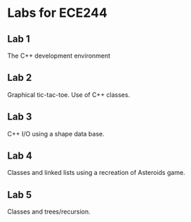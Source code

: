 # Labs for ECE244
## Lab 1
The C++ development environment

## Lab 2
Graphical tic-tac-toe. Use of C++ classes.

## Lab 3
C++ I/O using a shape data base.

## Lab 4
Classes and linked lists using a recreation of Asteroids game.

## Lab 5
Classes and trees/recursion.
